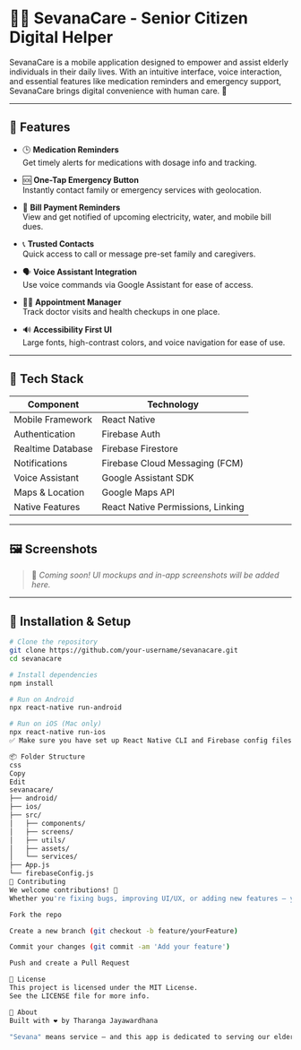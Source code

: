 # 🧓💊 SevanaCare - Senior Citizen Digital Helper

SevanaCare is a mobile application designed to empower and assist elderly individuals in their daily lives. With an intuitive interface, voice interaction, and essential features like medication reminders and emergency support, SevanaCare brings digital convenience with human care. 🧡

---

## 🌟 Features

- 🕒 **Medication Reminders**  
  Get timely alerts for medications with dosage info and tracking.

- 🆘 **One-Tap Emergency Button**  
  Instantly contact family or emergency services with geolocation.

- 🧾 **Bill Payment Reminders**  
  View and get notified of upcoming electricity, water, and mobile bill dues.

- 📞 **Trusted Contacts**  
  Quick access to call or message pre-set family and caregivers.

- 🗣️ **Voice Assistant Integration**  
  Use voice commands via Google Assistant for ease of access.

- 👩‍⚕️ **Appointment Manager**  
  Track doctor visits and health checkups in one place.

- 🔊 **Accessibility First UI**  
  Large fonts, high-contrast colors, and voice navigation for ease of use.

---

## 🚀 Tech Stack

| Component           | Technology             |
|--------------------|------------------------|
| Mobile Framework    | React Native           |
| Authentication      | Firebase Auth          |
| Realtime Database   | Firebase Firestore     |
| Notifications       | Firebase Cloud Messaging (FCM) |
| Voice Assistant     | Google Assistant SDK   |
| Maps & Location     | Google Maps API        |
| Native Features     | React Native Permissions, Linking |

---

## 🖼️ Screenshots

> 📌 *Coming soon! UI mockups and in-app screenshots will be added here.*

---

## 🔧 Installation & Setup

```bash
# Clone the repository
git clone https://github.com/your-username/sevanacare.git
cd sevanacare

# Install dependencies
npm install

# Run on Android
npx react-native run-android

# Run on iOS (Mac only)
npx react-native run-ios
✅ Make sure you have set up React Native CLI and Firebase config files properly.

📦 Folder Structure
css
Copy
Edit
sevanacare/
├── android/
├── ios/
├── src/
│   ├── components/
│   ├── screens/
│   ├── utils/
│   ├── assets/
│   └── services/
├── App.js
└── firebaseConfig.js
📢 Contributing
We welcome contributions! 🙌
Whether you're fixing bugs, improving UI/UX, or adding new features — you're more than welcome.

Fork the repo

Create a new branch (git checkout -b feature/yourFeature)

Commit your changes (git commit -am 'Add your feature')

Push and create a Pull Request

📄 License
This project is licensed under the MIT License.
See the LICENSE file for more info.

🙋 About
Built with ❤️ by Tharanga Jayawardhana

"Sevana" means service — and this app is dedicated to serving our elders, with dignity and care. 🌱
